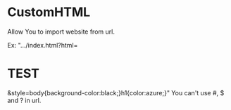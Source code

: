 # CustomHTML
Allow You to import website from url.

Ex: ".../index.html?html=<h1>TEST</h1>&style=body{background-color:black;}h1{color:azure;}"
You can't use #, $ and ? in url.
